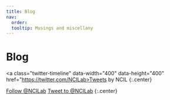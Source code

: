 ```yaml
---
title: Blog
nav:
  order:
  tooltip: Musings and miscellany
---
```


# <i class="fas fa-feather-alt"></i>Blog

<!-- Twitter embeds from https://publish.twitter.com/ -->

<a class="twitter-timeline" data-width="400" data-height="400" href="https://twitter.com/NCILab>Tweets by NCIL</a> <script async src="https://platform.twitter.com/widgets.js" charset="utf-8"></script>
{:.center}

<a href="https://twitter.com/NCILab" class="twitter-follow-button" data-show-count="false">Follow @NCILab</a><script async src="https://platform.twitter.com/widgets.js" charset="utf-8"></script>
<a href="https://twitter.com/NCILab" class="twitter-mention-button" data-show-count="false">Tweet to @NCILab</a><script async src="https://platform.twitter.com/widgets.js" charset="utf-8"></script>
{:.center}
